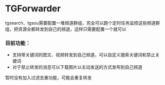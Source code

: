 # TGForwarder

tgsearch、tgsou需要配置一堆频道群组，完全可以跑个定时任务监控这些频道群组，把资源全都转发到自己的频道，这样只需要配置一个就可以

### 目前功能：
- 支持带关键词的图文、视频转发到自己频道，可以自定义搜索关键词和禁止关键词
- 对于禁止转发的消息可以下载图片以主动发送的方式发布到自己频道

暂时没有加入过滤去重功能，可能会重复转发
